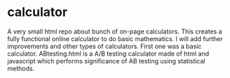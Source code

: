 # calculator
A very small html repo about bunch of on-page calculators. This creates a fully functional online calculator to do 
basic mathematics. I will add further improvements and other types of calculators.
First one was a basic calculator.
ABtesting.html is a A/B testing calculator made of html and javascript which performs significance of AB testing using statistical methods.
